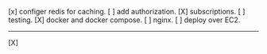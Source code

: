 [x] configer redis for caching.
[ ] add authorization. 
[X] subscriptions.
[ ] testing.
[X] docker and docker compose.
[ ] nginx.
[ ] deploy over EC2.


----
[X]  